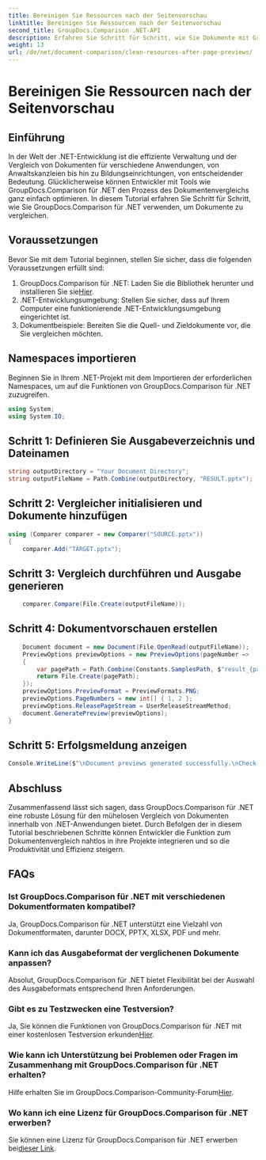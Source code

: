 ```yaml
---
title: Bereinigen Sie Ressourcen nach der Seitenvorschau
linktitle: Bereinigen Sie Ressourcen nach der Seitenvorschau
second_title: GroupDocs.Comparison .NET-API
description: Erfahren Sie Schritt für Schritt, wie Sie Dokumente mit GroupDocs.Comparison für .NET vergleichen. Erweitern Sie Ihre .NET-Anwendungen durch effizientes Dokumentenmanagement.
weight: 13
url: /de/net/document-comparison/clean-resources-after-page-previews/
---
```


# Bereinigen Sie Ressourcen nach der Seitenvorschau

## Einführung
In der Welt der .NET-Entwicklung ist die effiziente Verwaltung und der Vergleich von Dokumenten für verschiedene Anwendungen, von Anwaltskanzleien bis hin zu Bildungseinrichtungen, von entscheidender Bedeutung. Glücklicherweise können Entwickler mit Tools wie GroupDocs.Comparison für .NET den Prozess des Dokumentenvergleichs ganz einfach optimieren. In diesem Tutorial erfahren Sie Schritt für Schritt, wie Sie GroupDocs.Comparison für .NET verwenden, um Dokumente zu vergleichen.
## Voraussetzungen
Bevor Sie mit dem Tutorial beginnen, stellen Sie sicher, dass die folgenden Voraussetzungen erfüllt sind:
1.  GroupDocs.Comparison für .NET: Laden Sie die Bibliothek herunter und installieren Sie sie[Hier](https://releases.groupdocs.com/comparison/net/).
2. .NET-Entwicklungsumgebung: Stellen Sie sicher, dass auf Ihrem Computer eine funktionierende .NET-Entwicklungsumgebung eingerichtet ist.
3. Dokumentbeispiele: Bereiten Sie die Quell- und Zieldokumente vor, die Sie vergleichen möchten.

## Namespaces importieren
Beginnen Sie in Ihrem .NET-Projekt mit dem Importieren der erforderlichen Namespaces, um auf die Funktionen von GroupDocs.Comparison für .NET zuzugreifen.

```csharp
using System;
using System.IO;
```

## Schritt 1: Definieren Sie Ausgabeverzeichnis und Dateinamen
```csharp
string outputDirectory = "Your Document Directory";
string outputFileName = Path.Combine(outputDirectory, "RESULT.pptx");
```
## Schritt 2: Vergleicher initialisieren und Dokumente hinzufügen
```csharp
using (Comparer comparer = new Comparer("SOURCE.pptx"))
{
    comparer.Add("TARGET.pptx");
```
## Schritt 3: Vergleich durchführen und Ausgabe generieren
```csharp
    comparer.Compare(File.Create(outputFileName));
```
## Schritt 4: Dokumentvorschauen erstellen
```csharp
    Document document = new Document(File.OpenRead(outputFileName));
    PreviewOptions previewOptions = new PreviewOptions(pageNumber =>
    {
        var pagePath = Path.Combine(Constants.SamplesPath, $"result_{pageNumber}.png");
        return File.Create(pagePath);
    });
    previewOptions.PreviewFormat = PreviewFormats.PNG;
    previewOptions.PageNumbers = new int[] { 1, 2 };
    previewOptions.ReleasePageStream = UserReleaseStreamMethod;
    document.GeneratePreview(previewOptions);
}
```
## Schritt 5: Erfolgsmeldung anzeigen
```csharp
Console.WriteLine($"\nDocument previews generated successfully.\nCheck output in {outputDirectory}.");
```

## Abschluss
Zusammenfassend lässt sich sagen, dass GroupDocs.Comparison für .NET eine robuste Lösung für den mühelosen Vergleich von Dokumenten innerhalb von .NET-Anwendungen bietet. Durch Befolgen der in diesem Tutorial beschriebenen Schritte können Entwickler die Funktion zum Dokumentenvergleich nahtlos in ihre Projekte integrieren und so die Produktivität und Effizienz steigern.
## FAQs
### Ist GroupDocs.Comparison für .NET mit verschiedenen Dokumentformaten kompatibel?
Ja, GroupDocs.Comparison für .NET unterstützt eine Vielzahl von Dokumentformaten, darunter DOCX, PPTX, XLSX, PDF und mehr.
### Kann ich das Ausgabeformat der verglichenen Dokumente anpassen?
Absolut, GroupDocs.Comparison für .NET bietet Flexibilität bei der Auswahl des Ausgabeformats entsprechend Ihren Anforderungen.
### Gibt es zu Testzwecken eine Testversion?
 Ja, Sie können die Funktionen von GroupDocs.Comparison für .NET mit einer kostenlosen Testversion erkunden[Hier](https://releases.groupdocs.com/).
### Wie kann ich Unterstützung bei Problemen oder Fragen im Zusammenhang mit GroupDocs.Comparison für .NET erhalten?
 Hilfe erhalten Sie im GroupDocs.Comparison-Community-Forum[Hier](https://forum.groupdocs.com/c/comparison/12).
### Wo kann ich eine Lizenz für GroupDocs.Comparison für .NET erwerben?
Sie können eine Lizenz für GroupDocs.Comparison für .NET erwerben bei[dieser Link](https://purchase.groupdocs.com/buy).